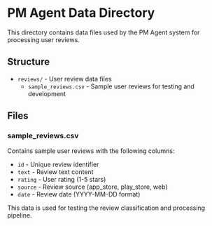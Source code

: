 # PM Agent Data Directory

This directory contains data files used by the PM Agent system for processing user reviews.

## Structure

- `reviews/` - User review data files
  - `sample_reviews.csv` - Sample user reviews for testing and development

## Files

### sample_reviews.csv
Contains sample user reviews with the following columns:
- `id` - Unique review identifier
- `text` - Review text content
- `rating` - User rating (1-5 stars)
- `source` - Review source (app_store, play_store, web)
- `date` - Review date (YYYY-MM-DD format)

This data is used for testing the review classification and processing pipeline.